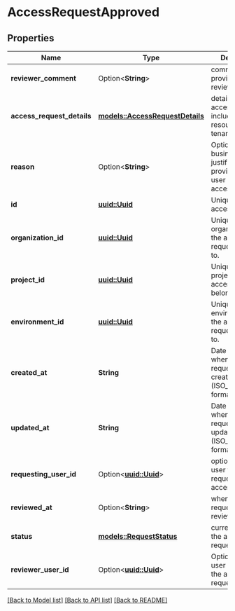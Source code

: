 # AccessRequestApproved

## Properties

Name | Type | Description | Notes
------------ | ------------- | ------------- | -------------
**reviewer_comment** | Option<**String**> | comment provided by the reviewer_user_id | [optional]
**access_request_details** | [**models::AccessRequestDetails**](AccessRequestDetails.md) | details of the access request, including the resource and tenant | 
**reason** | Option<**String**> | Optional business justification provided by the user requesting access | [optional]
**id** | [**uuid::Uuid**](uuid::Uuid.md) | Unique id of the access request | 
**organization_id** | [**uuid::Uuid**](uuid::Uuid.md) | Unique id of the organization that the access request belongs to. | 
**project_id** | [**uuid::Uuid**](uuid::Uuid.md) | Unique id of the project that the access request belongs to. | 
**environment_id** | [**uuid::Uuid**](uuid::Uuid.md) | Unique id of the environment that the access request belongs to. | 
**created_at** | **String** | Date and time when the access request was created (ISO_8601 format). | 
**updated_at** | **String** | Date and time when the access request was last updated/modified (ISO_8601 format). | 
**requesting_user_id** | Option<[**uuid::Uuid**](uuid::Uuid.md)> | optional id of the user that is requesting the access | [optional]
**reviewed_at** | Option<**String**> | when the access request was reviewed | [optional]
**status** | [**models::RequestStatus**](RequestStatus.md) | current status of the access request | 
**reviewer_user_id** | Option<[**uuid::Uuid**](uuid::Uuid.md)> | Optional id of the user who review the access request | [optional]

[[Back to Model list]](../README.md#documentation-for-models) [[Back to API list]](../README.md#documentation-for-api-endpoints) [[Back to README]](../README.md)


